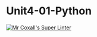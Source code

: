 # Unit4-01-Python
[![Mr Coxall's Super Linter](https://github.com/ICS3U-Programming-LloydN/Unit4-01-Python/workflows/Mr%20Coxall's%20Super%20Linter/badge.svg)](https://github.com/ICS3U-Programming-LloydN/Unit4-01-Python/actions/)
